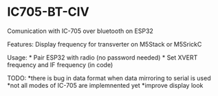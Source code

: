 # IC705-BT-CIV
Comunication with IC-705 over bluetooth on ESP32

Features: Display frequency for transverter on M5Stack or M5SrickC

Usage:	* Pair ESP32 with radio (no password needed) 
	* Set XVERT frequency and IF frequency (in code)
	

TODO: *there is bug in data format when data mirroring to serial is used
      *not all modes of IC-705 are implemnented yet
      *improve display look
